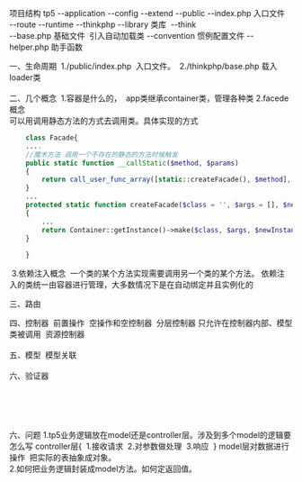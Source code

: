 ﻿项目结构
tp5
--application
--config
--extend
--public
   --index.php 入口文件
​	
--route
--runtime
--thinkphp
   --library 类库
​      --think
​      
   --base.php  基础文件
​      引入自动加载类
  --convention 惯例配置文件
  --helper.php 助手函数

一、生命周期
​	1./public/index.php
​	入口文件。
​	2./thinkphp/base.php
​		载入loader类
​		
​	
二、几个概念
​	1.容器是什么的，
​		app类继承container类，管理各种类
​	2.facede概念	
​		可以用调用静态方法的方式去调用类。具体实现的方式

```php
	class Facade{	
	....
	//魔术方法 调用一个不存在的静态的方法时候触发
	public static function __callStatic($method, $params)
    {
        return call_user_func_array([static::createFacade(), $method], $params);
    }
	...
	protected static function createFacade($class = '', $args = [], $newInstance = false)
    {
        ...
        return Container::getInstance()->make($class, $args, $newInstance);//从容器返回类的实例
    }
        
    }
```

​	3.依赖注入概念
​		一个类的某个方法实现需要调用另一个类的某个方法。
​		依赖注入的类统一由容器进行管理，大多数情况下是在自动绑定并且实例化的

三、路由

四、控制器
​	前置操作 
​	空操作和空控制器
​	分层控制器
​		只允许在控制器内部、模型类被调用
​	资源控制器
​		
​		
五、模型
​	模型关联
​		
​	
​六、验证器	
​	
​	
​	
​	
​	
六、问题
​	1.tp5业务逻辑放在model还是controller层。涉及到多个model的逻辑要怎么写
​		controller层{
​			1.接收请求
​			2.对参数做处理
​			3.响应
​		}
​		model层对数据进行操作
​			把实际的表抽象成对象。
​			
​	2.如何把业务逻辑封装成model方法。如何定返回值。
​	
​	




​	
​	